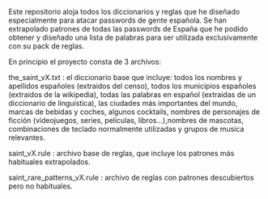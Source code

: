 Este repositorio aloja todos los diccionarios y reglas que he diseñado especialmente para atacar passwords de gente española.
Se han extrapolado patrones de todas las passwords de España que he podido obtener y diseñado una lista de palabras para ser
utilizada exclusivamente con su pack de reglas.

En principio el proyecto consta de 3 archivos:

the_saint_vX.txt : el diccionario base que incluye: todos los nombres y apellidos españoles (extraidos del censo), todos los municipios españoles (extraidos de la wikipedia), todas las palabras en español (extraidas de un diccionario de linguistica), las ciudades más importantes del mundo, marcas de bebidas y coches, algunos cocktails, nombres de personajes de ficción (videojuegos, series, peliculas, libros...),nombres de mascotas, combinaciones de teclado normalmente utilizadas y grupos de musica relevantes.

saint_vX.rule : archivo base de reglas, que incluye los patrones más habituales extrapolados.

saint_rare_patterns_vX.rule : archivo de reglas con patrones descubiertos pero no habituales.
